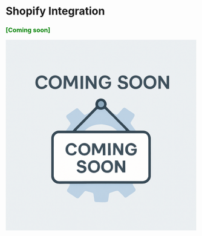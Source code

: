 # Shopify Integration

### <span style="color: green; font-weight:bold;">[Coming soon]</span>
![Coming soon](../images/coming-soon.png)
